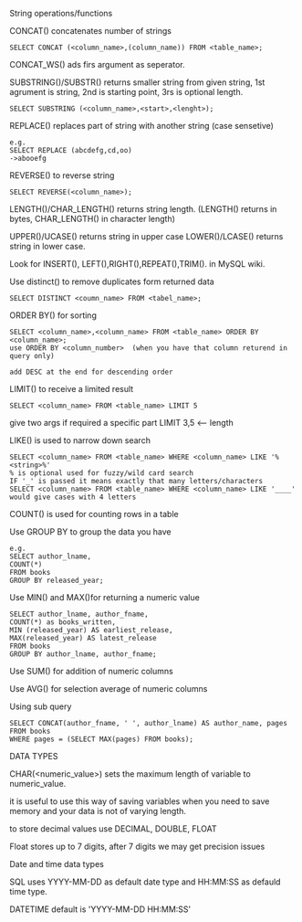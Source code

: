 String operations/functions

CONCAT() concatenates number of strings

	SELECT CONCAT (<column_name>,(column_name)) FROM <table_name>;
CONCAT_WS() ads firs argument as seperator.

SUBSTRING()/SUBSTR() returns smaller string from given string, 1st agrument is string, 2nd is starting point, 3rs is optional length.

	SELECT SUBSTRING (<column_name>,<start>,<lenght>);

REPLACE() replaces part of string with another string (case sensetive)

	e.g.
	SELECT REPLACE (abcdefg,cd,oo)
	->abooefg

REVERSE() to reverse string

	SELECT REVERSE(<column_name>);

LENGTH()/CHAR_LENGTH() returns string length. (LENGTH() returns in bytes, CHAR_LENGTH() in character length)

UPPER()/UCASE() returns string in upper case
LOWER()/LCASE() returns string in lower case.

Look for INSERT(), LEFT(),RIGHT(),REPEAT(),TRIM(). in MySQL wiki.

Use distinct() to remove duplicates form returned data

	SELECT DISTINCT <coumn_name> FROM <tabel_name>;

ORDER BY() for sorting

	SELECT <column_name>,<column_name> FROM <table_name> ORDER BY <column_name>;
	use ORDER BY <column_number>  (when you have that column returend in query only)
	
	add DESC at the end for descending order

LIMIT() to receive a limited result

	SELECT <column_name> FROM <table_name> LIMIT 5
give two args if required a specific part  LIMIT 3,5 <-- length

LIKE() is used to narrow down search

	SELECT <column_name> FROM <table_name> WHERE <column_name> LIKE '%<string>%'
	% is optional used for fuzzy/wild card search
	IF '_' is passed it means exactly that many letters/characters
	SELECT <column_name> FROM <table_name> WHERE <column_name> LIKE '____'
	would give cases with 4 letters

COUNT() is used for counting rows in a table

Use GROUP BY to group the data you have 

	e.g.
	SELECT author_lname,
	COUNT(*)
	FROM books
	GROUP BY released_year;

Use MIN() and MAX()for returning a numeric value

	SELECT author_lname, author_fname,
	COUNT(*) as books_written,
	MIN (released_year) AS earliest_release,
	MAX(released_year) AS latest_release
	FROM books
	GROUP BY author_lname, author_fname;

Use SUM() for addition of numeric columns

Use AVG() for selection average of numeric columns

Using sub query 

	SELECT CONCAT(author_fname, ' ', author_lname) AS author_name, pages
	FROM books
	WHERE pages = (SELECT MAX(pages) FROM books);

DATA TYPES

CHAR(<numeric_value>) sets the maximum length of variable to numeric_value.

it is useful to use this way of saving variables when you need to save memory and your data is not of varying length.

to store decimal values use DECIMAL, DOUBLE, FLOAT

Float stores up to 7 digits, after 7 digits we may get precision issues

Date and time data types

SQL uses YYYY-MM-DD as default date type and HH:MM:SS as defauld time type.

DATETIME default is 'YYYY-MM-DD HH:MM:SS'

